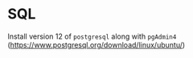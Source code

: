 # SQL

Install version 12 of `postgresql` along with `pgAdmin4` (https://www.postgresql.org/download/linux/ubuntu/)
